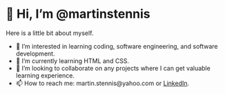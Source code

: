 <h1 text-align:center>👋 Hi, I’m @martinstennis</h1>
<p>Here is a little bit about myself.</p>
<ul>
  <li>👀 I’m interested in learning coding, software engineering, and software development.</li>
  <li>🌱 I’m currently learning HTML and CSS.</li>
  <li>💞️ I’m looking to collaborate on any projects where I can get valuable learning experience.</li>
  <li>📫 How to reach me: martin.stennis@yahoo.com or <a href="https://linkedin.com/in/martin-stennis/" target="_blank">LinkedIn</a>.</li>
</ul>

<!---
martinstennis/martinstennis is a ✨ special ✨ repository because its `README.md` (this file) appears on your GitHub profile.
You can click the Preview link to take a look at your changes.
--->

